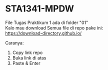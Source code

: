 # STA1341-MPDW
File Tugas Praktikum 1 ada di folder "01"  
Kalo mau download Semua file di repo pake ini:  
https://download-directory.github.io/

Caranya:
1. Copy link repo
2. Buka link di atas
3. Paste & Enter
